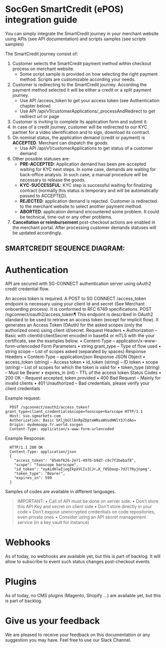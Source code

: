 # SocGen SmartCredit (ePOS) integration guide

You can simply integrate the SmartCredit journey in your merchant website using APIs (see API documentation) and scripts samples (see scripts samples)

The SmartCredit journey consist of:

  1. Customer selects the SmartCredit payment method within checkout process on merchant website.
     - Some script sample is provided on how selecting the right payment method. Scripts are customizable according your needs.
  4. Customer is redirecting to the SmartCredit journey. According the payment method selected it will be either a credit or a split payment journey.
     - Use API /access_token to get your access token (see Authentication chapter below)
     - Use API /api/v1/customerApplications/_processAndRedirect to get redirect url or page
  5. Customer is inviting to complete its application form and submit it.
  6. In case of a credit journey, customer will be redirected to our KYC partner for a video identification and to sign, download its contract. 
  7. On nominal status, the application demand (credit or payment) is **ACCEPTED**. Merchant can dispatch the goods.
     - Use API /api/v1/customerApplications to get status of a customer demand
  8. Other possible statuses are:
     - **PRE-ACCEPTED**: Application demand has been pre-accepted waiting for KYC next steps. In some case, demands are waiting for back-office analysis. In such case, a manual procedure will be necessary to release the goods.
     - **KYC-SUCCESSFUL**: KYC step is successful waiting for finalizing contract (normally this status is temporary and will be automatically passed to ACCEPTED). 
     - **REJECTED**: application demand is rejected. Customer is redirected to the merchant website to select another payment method.
     - **ABORTED**: application demand encountered some problem. It could be technical, time-out or any other problems.
  9. **Cancellation or reimbursement** post-checkout actions are enabled in the merchant portal.  After processing customer demands statuses will be updated accordingly.

## SMARTCREDIT SEQUENCE DIAGRAM:






 
# Authentication

API are secured with SG-CONNECT authentication server using oAuth2 credit credential flow. 
 
An access token is required. A POST to SG CONNECT /access_token endpoint is necessary using your client Id and secret (See Merchant onboarding process). It is conformed to RFC 6749 specifications.
  POST /sgconnect/oauth2/access_token¶
  This endpoint is described in OAuth2 standard to be used to retrieve an access token (except for implicit flow).
  It generates an Access Token (OAuth) for the asked scopes (only the authorized ones) using client id/secret.
  Request Headers
    •	Authorization – Basic with clientId:clientSecret encoded in base64 or mTLS with the your certificate, see the examples below.
    •	Content-Type – application/x-www-form-urlencoded
  Form Parameters
    •	string grant_type – Type of flow used
    •	string scope – List of scopes asked (separated by spaces)
  Response Headers
    •	Content-Type – application/json
  Response JSON Object
    •	access_token (string) – Access token
    •	id_token (string) – ID token
    •	scope (string) – List of scopes for which the token is valid for
    •	token_type (string) – Must be Bearer
    •	expires_in (int) – TTL of the access token
  Status Codes
    •	200 OK – Request accepted, token provided
    •	400 Bad Request – Mainly for invalid clients
    •	401 Unauthorized – Bad credentials, please verify your client credentials

Example request:
~~~
  POST /sgconnect/oauth2/access_token?grant_type=client_credentials&scope=fooscope+barscope HTTP/1.1
  Host: sso.sgmarkets.com
  Authorization: Basic bXljbGllbnRpZDpteWNsaWVudHNlY3JldAo=
  Origin: mydemoapp.fr.world.socgen
  Content-Type: application/x-www-form-urlencoded
~~~
Example Response:
~~~
  HTTP/1.1 200 OK
  Content-Type: application/json
  {
    "access_token": "05ebf626-2e71-497b-b9d7-c9c7f2bebaf8",
    "scope": "fooscope barscope",
    "id_token": "eyAidHlwIjogIkpXVCIsICJr…K_f05Doop-7dJlT0yjnpmg",
    "token_type": "Bearer",
    "expires_in": 599
  }
~~~
Samples of codes are available in different languages.
> IMPORTANT: 
•	Call of API must be done on server side. 
•	Don’t store this API Key and secret on client side
•	Don’t store directly in your code
•	Don’t expose unencrypted credentials on code repositories, even private ones
•	Consider using an API secret management service (in a key vault for instance)

# Webhooks
As of today, no webhooks are available yet, but this is part of backlog. It will allow to subscribe to event such status changes post-checkout events.

# Plugins
As of today, no CMS plugins (Magento, Shopify …) are available yet, but this is part of backlog. 

# Give us your feedback
We are pleased to receive your feedback on this documentation or any suggestion you may have. Feel free to use our Slack Channel.  
